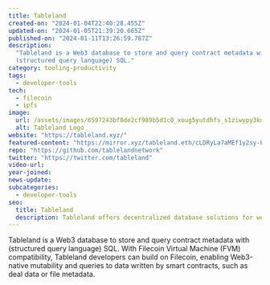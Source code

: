 ```yaml
---
title: Tableland
created-on: "2024-01-04T22:40:28.455Z"
updated-on: "2024-01-05T21:39:20.665Z"
published-on: "2024-01-11T13:26:59.787Z"
description:
  "Tableland is a Web3 database to store and query contract metadata with
  (structured query language) SQL."
category: tooling-productivity
tags:
  - developer-tools
tech:
  - filecoin
  - ipfs
image:
  url: /assets/images/6597243bf8de2cf989b5d1c0_xoug5yutdhfs_s1ziwypy3knkkxygigdict_0jnxcxm.svg
  alt: Tableland Logo
website: "https://tableland.xyz/"
featured-content: "https://mirror.xyz/tableland.eth/cLDRyLa7aMEf1y2sy-PhQtllnZ1YK_oxoS-U2Sf30_Y"
repo: "https://github.com/tablelandnetwork"
twitter: "https://twitter.com/tableland"
video-url:
year-joined:
news-update:
subcategories:
  - developer-tools
seo:
  title: Tableland
  description: Tableland offers decentralized database solutions for web3 applications.
---
```


Tableland is a Web3 database to store and query contract metadata with (structured query language) SQL. With Filecoin Virtual Machine (FVM) compatibility, Tableland developers can build on Filecoin, enabling Web3-native mutability and queries to data written by smart contracts, such as deal data or file metadata.
